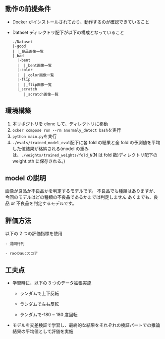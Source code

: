 ## 動作の前提条件

- Docker がインストールされており、動作するのが確認できていること

- Dataset ディレクトリ配下が以下の構成となっていること

  ```
  ./Dataset
  |-good
  | |_良品画像一覧
  |_bad
    |-bent
    |  |_bent画像一覧
    |-color
    |  |_color画像一覧
    |-flip
    |  |_flip画像一覧
    |_scratch
       |_scratch画像一覧
  ```

## 環境構築

1. 本リポジトリを clone して、ディレクトリに移動
2. `ocker compose run --rm anormaly_detect bash`を実行
3. `python main.py`を実行
4. `./evals/trained_model_eval`配下に各 fold の結果と全 fold の予測値を平均した値結果が格納される(model の重みは、`./weights/trained_weights/fold_N`(N は fold 数)ディレクトリ配下の weight.pth に保存される。)

## model の説明

画像が良品か不良品かを判定するモデルです。
不良品でも種類はありますが、今回のモデルはどの種類の不良品であるかまでは判定しません
あくまでも、良品 or 不良品を判定するモデルです。

## 評価方法

以下の 2 つの評価指標を使用

    - 混同行列

    - rocのaucスコア

## 工夫点

- 学習時に、以下の 3 つのデータ拡張実施

  - ランダムで上下反転

  - ランダムで左右反転

  - ランダムで-180 ~ 180 度回転

- モデルを交差検証で学習し、最終的な結果をそれぞれの検証パートでの推論結果の平均値として評価を実施

